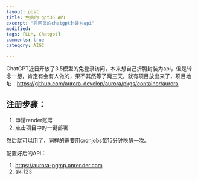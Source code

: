 ```yaml
---
layout: post
title: 免费的 gpt35 API
excerpt: "将网页的chatgpt封装为api"
modified: 
tags: [LLM, Chatgpt]
comments: true
category: AIGC

---
```




ChatGPT近日开放了3.5模型的免登录访问，本来想自己折腾封装为api，但是转念一想，肯定有会有人做的，果不其然等了两三天，就有项目放出来了，项目地址：https://github.com/aurora-develop/aurora/pkgs/container/aurora



## 注册步骤：

1. 申请render账号
2. 点击项目中的一键部署



然后就可以用了，同样的需要用cronjobs每15分钟唤醒一次。



配置好后的API：

1. https://aurora-pgmp.onrender.com
2. sk-123

